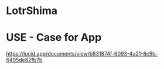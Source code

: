 # LotrShima

# USE - Case for App
https://lucid.app/documents/view/b831874f-6093-4a21-8c9b-6495de82fb7b

